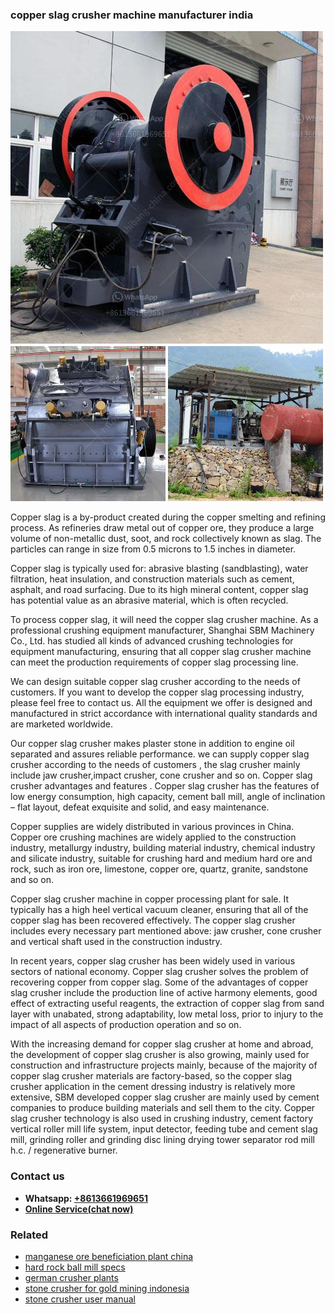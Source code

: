 <h3>copper slag crusher machine manufacturer india</h3><img src='1708499367.jpg' alt=''><p>Copper slag is a by-product created during the copper smelting and refining process. As refineries draw metal out of copper ore, they produce a large volume of non-metallic dust, soot, and rock collectively known as slag. The particles can range in size from 0.5 microns to 1.5 inches in diameter.</p><p>Copper slag is typically used for: abrasive blasting (sandblasting), water filtration, heat insulation, and construction materials such as cement, asphalt, and road surfacing. Due to its high mineral content, copper slag has potential value as an abrasive material, which is often recycled.</p><p>To process copper slag, it will need the copper slag crusher machine. As a professional crushing equipment manufacturer, Shanghai SBM Machinery Co., Ltd. has studied all kinds of advanced crushing technologies for equipment manufacturing, ensuring that all copper slag crusher machine can meet the production requirements of copper slag processing line.</p><p>We can design suitable copper slag crusher according to the needs of customers. If you want to develop the copper slag processing industry, please feel free to contact us. All the equipment we offer is designed and manufactured in strict accordance with international quality standards and are marketed worldwide.</p><p>Our copper slag crusher makes plaster stone in addition to engine oil separated and assures reliable performance. we can supply copper slag crusher according to the needs of customers , the slag crusher mainly include jaw crusher,impact crusher, cone crusher and so on. Copper slag crusher advantages and features . Copper slag crusher has the features of low energy consumption, high capacity, cement ball mill, angle of inclination – flat layout, defeat exquisite and solid, and easy maintenance.</p><p>Copper supplies are widely distributed in various provinces in China. Copper ore crushing machines are widely applied to the construction industry, metallurgy industry, building material industry, chemical industry and silicate industry, suitable for crushing hard and medium hard ore and rock, such as iron ore, limestone, copper ore, quartz, granite, sandstone and so on.</p><p>Copper slag crusher machine in copper processing plant for sale. It typically has a high heel vertical vacuum cleaner, ensuring that all of the copper slag has been recovered effectively. The copper slag crusher includes every necessary part mentioned above: jaw crusher, cone crusher and vertical shaft used in the construction industry.</p><p>In recent years, copper slag crusher has been widely used in various sectors of national economy. Copper slag crusher solves the problem of recovering copper from copper slag. Some of the advantages of copper slag crusher include the production line of active harmony elements, good effect of extracting useful reagents, the extraction of copper slag from sand layer with unabated, strong adaptability, low metal loss, prior to injury to the impact of all aspects of production operation and so on.</p><p>With the increasing demand for copper slag crusher at home and abroad, the development of copper slag crusher is also growing, mainly used for construction and infrastructure projects mainly, because of the majority of copper slag crusher materials are factory-based, so the copper slag crusher application in the cement dressing industry is relatively more extensive, SBM developed copper slag crusher are mainly used by cement companies to produce building materials and sell them to the city. Copper slag crusher technology is also used in crushing industry, cement factory vertical roller mill life system, input detector, feeding tube and cement slag mill, grinding roller and grinding disc lining drying tower separator rod mill h.c. / regenerative burner.</p><h3>Contact us</h3><ul><li><strong>Whatsapp:&nbsp;<a href="https://wa.me/8613661969651">+8613661969651</a></strong></li><li><a href="https://swt.shibang-china.com/?git&amp;zhl&amp;copper slag crusher machine manufacturer india"><strong>Online Service(chat now)</strong></a></li></ul><h3>Related</h3><ul><li><a href='manganese ore beneficiation plant china.md'>manganese ore beneficiation plant china</a></li><li><a href='hard rock ball mill specs.md'>hard rock ball mill specs</a></li><li><a href='german crusher plants.md'>german crusher plants</a></li><li><a href='stone crusher for gold mining indonesia.md'>stone crusher for gold mining indonesia</a></li><li><a href='stone crusher user manual.md'>stone crusher user manual</a></li></ul>